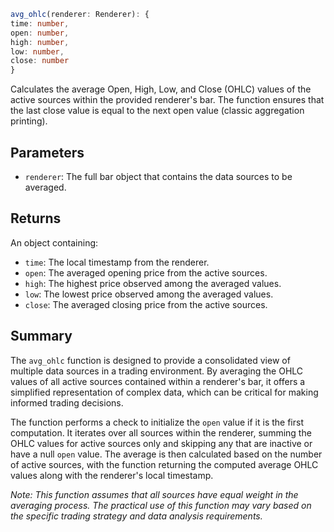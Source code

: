 ```ts
avg_ohlc(renderer: Renderer): {
time: number,
open: number,
high: number,
low: number,
close: number
}
```

Calculates the average Open, High, Low, and Close (OHLC) values of the active sources within the provided renderer's bar. The function ensures that the last close value is equal to the next open value (classic aggregation printing).

## Parameters

- `renderer`: The full bar object that contains the data sources to be averaged.

## Returns

An object containing:
- `time`: The local timestamp from the renderer.
- `open`: The averaged opening price from the active sources.
- `high`: The highest price observed among the averaged values.
- `low`: The lowest price observed among the averaged values.
- `close`: The averaged closing price from the active sources.

## Summary

The `avg_ohlc` function is designed to provide a consolidated view of multiple data sources in a trading environment. By averaging the OHLC values of all active sources contained within a renderer's bar, it offers a simplified representation of complex data, which can be critical for making informed trading decisions.

The function performs a check to initialize the `open` value if it is the first computation. It iterates over all sources within the renderer, summing the OHLC values for active sources only and skipping any that are inactive or have a null `open` value. The average is then calculated based on the number of active sources, with the function returning the computed average OHLC values along with the renderer's local timestamp.

*Note: This function assumes that all sources have equal weight in the averaging process. The practical use of this function may vary based on the specific trading strategy and data analysis requirements.*
